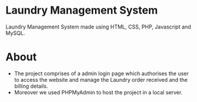 # Laundry Management System

 Laundry Management System made using HTML, CSS, PHP, Javascript and MySQL.
 
 
 # About 
 
 * The project comprises of a admin login page which authorises the user to access the website and manage the Laundry order received and the billing details.
 * Moreover we used PHPMyAdmin to host the project in a local server.
